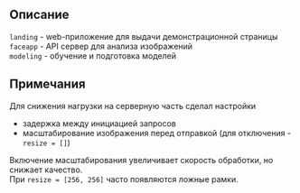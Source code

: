 ## Описание
`landing` - web-приложение для выдачи демонстрационной страницы<br>
`faceapp` - API сервер для анализа изображений<br>
`modeling` - обучение и подготовка моделей<br>

## Примечания
Для снижения нагрузки на серверную часть сделал настройки
- задержка между инициацией запросов
- масштабирование изображения перед отправкой (для отключения - `resize = []`)

Включение масштабирования увеличивает скорость обработки, но снижает качество.<br>
При `resize = [256, 256]` часто появляются ложные рамки.
